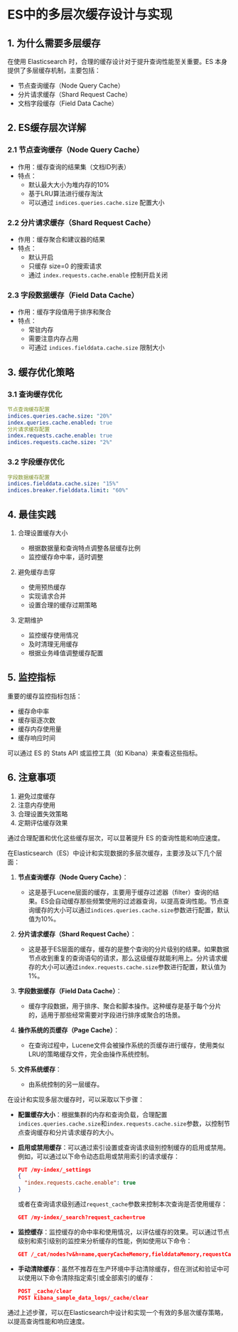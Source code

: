 # ES中的多层次缓存设计与实现

## 1. 为什么需要多层缓存

在使用 Elasticsearch 时，合理的缓存设计对于提升查询性能至关重要。ES 本身提供了多层缓存机制，主要包括：

- 节点查询缓存（Node Query Cache）
- 分片请求缓存（Shard Request Cache）
- 文档字段缓存（Field Data Cache）

## 2. ES缓存层次详解

### 2.1 节点查询缓存（Node Query Cache）

- 作用：缓存查询的结果集（文档ID列表）
- 特点：
  - 默认最大大小为堆内存的10%
  - 基于LRU算法进行缓存淘汰
  - 可以通过 `indices.queries.cache.size` 配置大小

### 2.2 分片请求缓存（Shard Request Cache）

- 作用：缓存聚合和建议器的结果
- 特点：
  - 默认开启
  - 只缓存 size=0 的搜索请求
  - 通过 `index.requests.cache.enable` 控制开启关闭

### 2.3 字段数据缓存（Field Data Cache）

- 作用：缓存字段值用于排序和聚合
- 特点：
  - 常驻内存
  - 需要注意内存占用
  - 可通过 `indices.fielddata.cache.size` 限制大小

## 3. 缓存优化策略

### 3.1 查询缓存优化
```yaml
节点查询缓存配置
indices.queries.cache.size: "20%"
index.queries.cache.enabled: true
分片请求缓存配置
index.requests.cache.enable: true
indices.requests.cache.size: "2%"
```

### 3.2 字段缓存优化
```yaml
字段数据缓存配置
indices.fielddata.cache.size: "15%"
indices.breaker.fielddata.limit: "60%"
```

## 4. 最佳实践

1. 合理设置缓存大小
   - 根据数据量和查询特点调整各层缓存比例
   - 监控缓存命中率，适时调整

2. 避免缓存击穿
   - 使用预热缓存
   - 实现请求合并
   - 设置合理的缓存过期策略

3. 定期维护
   - 监控缓存使用情况
   - 及时清理无用缓存
   - 根据业务峰值调整缓存配置

## 5. 监控指标

重要的缓存监控指标包括：

- 缓存命中率
- 缓存驱逐次数
- 缓存内存使用量
- 缓存响应时间

可以通过 ES 的 Stats API 或监控工具（如 Kibana）来查看这些指标。

## 6. 注意事项

1. 避免过度缓存
2. 注意内存使用
3. 合理设置失效策略
4. 定期评估缓存效果

通过合理配置和优化这些缓存层次，可以显著提升 ES 的查询性能和响应速度。

在Elasticsearch（ES）中设计和实现数据的多层次缓存，主要涉及以下几个层面：

1. **节点查询缓存（Node Query Cache）**：
   - 这是基于Lucene层面的缓存，主要用于缓存过滤器（filter）查询的结果。ES会自动缓存那些频繁使用的过滤器查询，以提高查询性能。节点查询缓存的大小可以通过`indices.queries.cache.size`参数进行配置，默认值为10%。

2. **分片请求缓存（Shard Request Cache）**：
   - 这是基于ES层面的缓存，缓存的是整个查询的分片级别的结果。如果数据节点收到重复的查询语句的请求，那么这级缓存就能利用上。分片请求缓存的大小可以通过`index.requests.cache.size`参数进行配置，默认值为1%。

3. **字段数据缓存（Field Data Cache）**：
   - 缓存字段数据，用于排序、聚合和脚本操作。这种缓存是基于每个分片的，适用于那些经常需要对字段进行排序或聚合的场景。

4. **操作系统的页缓存（Page Cache）**：
   - 在查询过程中，Lucene文件会被操作系统的页缓存进行缓存，使用类似LRU的策略缓存文件，完全由操作系统控制。

5. **文件系统缓存**：
   - 由系统控制的另一层缓存。

在设计和实现多层次缓存时，可以采取以下步骤：

- **配置缓存大小**：根据集群的内存和查询负载，合理配置`indices.queries.cache.size`和`index.requests.cache.size`参数，以控制节点查询缓存和分片请求缓存的大小。

- **启用或禁用缓存**：可以通过索引设置或查询请求级别控制缓存的启用或禁用。例如，可以通过以下命令动态启用或禁用索引的请求缓存：
  ```json
  PUT /my-index/_settings
  {
    "index.requests.cache.enable": true
  }
  ```
  或者在查询请求级别通过`request_cache`参数来控制本次查询是否使用缓存：
  ```json
  GET /my-index/_search?request_cache=true
  ```

- **监控缓存**：监控缓存的命中率和使用情况，以评估缓存的效果。可以通过节点级别和索引级别的监控来分析缓存的性能，例如使用以下命令：
  ```json
  GET /_cat/nodes?v&h=name,queryCacheMemory,fielddataMemory,requestCacheMemory,requestCacheHitCount,requestCacheMissCount
  ```

- **手动清除缓存**：虽然不推荐在生产环境中手动清除缓存，但在测试和验证中可以使用以下命令清除指定索引或全部索引的缓存：
  ```json
  POST _cache/clear
  POST kibana_sample_data_logs/_cache/clear
  ```

通过上述步骤，可以在Elasticsearch中设计和实现一个有效的多层次缓存策略，以提高查询性能和响应速度。
